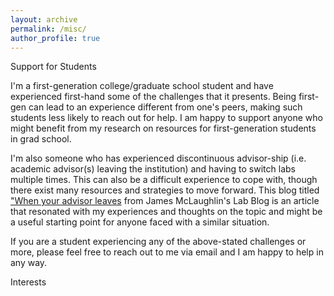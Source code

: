 ```yaml
---
layout: archive
permalink: /misc/
author_profile: true
---
```


Support for Students
  
I'm a first-generation college/graduate school student and have experienced first-hand some of the challenges that it presents. Being first-gen can lead to an experience different from one's peers, making such students less likely to reach out for help. I am happy to support anyone who might benefit from my research on resources for first-generation students in grad school.

I'm also someone who has experienced discontinuous advisor-ship (i.e. academic advisor(s) leaving the institution) and having to switch labs multiple times. This can also be a difficult experience to cope with, though there exist many resources and strategies to move forward. This blog titled ["When your advisor leaves](https://www.jfmclaughlin.org/blog/when-your-advisor-leaves) from James McLaughlin's Lab Blog is an article that resonated with my experiences and thoughts on the topic and might be a useful starting point for anyone faced with a similar situation. 

If you are a student experiencing any of the above-stated challenges or more, please feel free to reach out to me via email and I am happy to help in any way. 


Interests 

